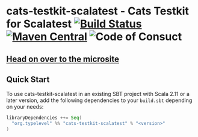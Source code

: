 # cats-testkit-scalatest - Cats Testkit for Scalatest [![Build Status](https://travis-ci.org/typelevel/cats-testkit-scalatest.svg?branch=master)](https://travis-ci.org/typelevel/cats-testkit-scalatest) [![Maven Central](https://maven-badges.herokuapp.com/maven-central/org.typelevel/cats-testkit-scalatest_2.12/badge.svg)](https://maven-badges.herokuapp.com/maven-central/org.typelevel/cats-testkit-scalatest_2.12) ![Code of Consuct](https://img.shields.io/badge/Code%20of%20Conduct-Scala-blue.svg)

## [Head on over to the microsite](https://typelevel.github.io/cats-testkit-scalatest)

## Quick Start

To use cats-testkit-scalatest in an existing SBT project with Scala 2.11 or a later version, add the following dependencies to your
`build.sbt` depending on your needs:

```scala
libraryDependencies ++= Seq(
  "org.typelevel" %% "cats-testkit-scalatest" % "<version>"
)
```

